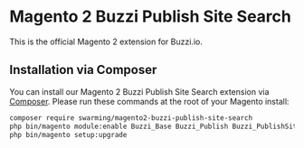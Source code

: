Magento 2 Buzzi Publish Site Search
=============================================

This is the official Magento 2 extension for Buzzi.io.

## Installation via Composer

You can install our Magento 2 Buzzi Publish Site Search extension via [Composer](http://getcomposer.org/). Please run these commands at the root of your Magento install:
 ```bash
 composer require swarming/magento2-buzzi-publish-site-search
 php bin/magento module:enable Buzzi_Base Buzzi_Publish Buzzi_PublishSiteSearch
 php bin/magento setup:upgrade
 ```
